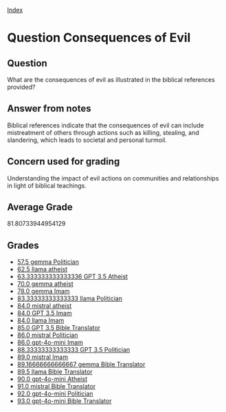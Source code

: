 
[Index](../../index.md)
# Question Consequences of Evil
## Question
What are the consequences of evil as illustrated in the biblical references provided?

## Answer from notes
Biblical references indicate that the consequences of evil can include mistreatment of others through actions such as killing, stealing, and slandering, which leads to societal and personal turmoil.

## Concern used for grading
Understanding the impact of evil actions on communities and relationships in light of biblical teachings.

## Average Grade
81.80733944954129

## Grades
 * [57.5 gemma Politician](../answers/gemma_Politician/Consequences_of_Evil.md)
 * [62.5 llama atheist](../answers/llama_atheist/Consequences_of_Evil.md)
 * [63.333333333333336 GPT 3.5 Atheist](../answers/GPT_3.5_Atheist/Consequences_of_Evil.md)
 * [70.0 gemma atheist](../answers/gemma_atheist/Consequences_of_Evil.md)
 * [78.0 gemma Imam](../answers/gemma_Imam/Consequences_of_Evil.md)
 * [83.33333333333333 llama Politician](../answers/llama_Politician/Consequences_of_Evil.md)
 * [84.0 mistral atheist](../answers/mistral_atheist/Consequences_of_Evil.md)
 * [84.0 GPT 3.5 Imam](../answers/GPT_3.5_Imam/Consequences_of_Evil.md)
 * [84.0 llama Imam](../answers/llama_Imam/Consequences_of_Evil.md)
 * [85.0 GPT 3.5 Bible Translator](../answers/GPT_3.5_Bible_Translator/Consequences_of_Evil.md)
 * [86.0 mistral Politician](../answers/mistral_Politician/Consequences_of_Evil.md)
 * [86.0 gpt-4o-mini Imam](../answers/gpt-4o-mini_Imam/Consequences_of_Evil.md)
 * [88.33333333333333 GPT 3.5 Politician](../answers/GPT_3.5_Politician/Consequences_of_Evil.md)
 * [89.0 mistral Imam](../answers/mistral_Imam/Consequences_of_Evil.md)
 * [89.16666666666667 gemma Bible Translator](../answers/gemma_Bible_Translator/Consequences_of_Evil.md)
 * [89.5 llama Bible Translator](../answers/llama_Bible_Translator/Consequences_of_Evil.md)
 * [90.0 gpt-4o-mini Atheist](../answers/gpt-4o-mini_Atheist/Consequences_of_Evil.md)
 * [91.0 mistral Bible Translator](../answers/mistral_Bible_Translator/Consequences_of_Evil.md)
 * [92.0 gpt-4o-mini Politician](../answers/gpt-4o-mini_Politician/Consequences_of_Evil.md)
 * [93.0 gpt-4o-mini Bible Translator](../answers/gpt-4o-mini_Bible_Translator/Consequences_of_Evil.md)
